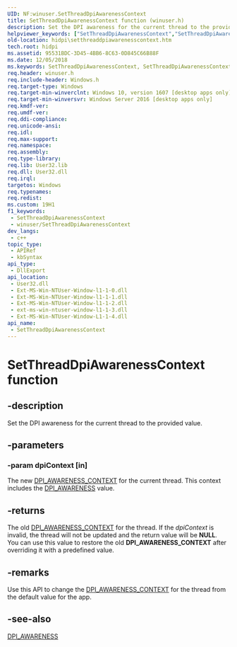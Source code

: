 ```yaml
---
UID: NF:winuser.SetThreadDpiAwarenessContext
title: SetThreadDpiAwarenessContext function (winuser.h)
description: Set the DPI awareness for the current thread to the provided value.
helpviewer_keywords: ["SetThreadDpiAwarenessContext","SetThreadDpiAwarenessContext function [High DPI]","hidpi.setthreaddpiawarenesscontext","winuser/SetThreadDpiAwarenessContext"]
old-location: hidpi\setthreaddpiawarenesscontext.htm
tech.root: hidpi
ms.assetid: 95531BDC-3D45-4BB6-8C63-0D845C66B88F
ms.date: 12/05/2018
ms.keywords: SetThreadDpiAwarenessContext, SetThreadDpiAwarenessContext function [High DPI], hidpi.setthreaddpiawarenesscontext, winuser/SetThreadDpiAwarenessContext
req.header: winuser.h
req.include-header: Windows.h
req.target-type: Windows
req.target-min-winverclnt: Windows 10, version 1607 [desktop apps only]
req.target-min-winversvr: Windows Server 2016 [desktop apps only]
req.kmdf-ver: 
req.umdf-ver: 
req.ddi-compliance: 
req.unicode-ansi: 
req.idl: 
req.max-support: 
req.namespace: 
req.assembly: 
req.type-library: 
req.lib: User32.lib
req.dll: User32.dll
req.irql: 
targetos: Windows
req.typenames: 
req.redist: 
ms.custom: 19H1
f1_keywords:
 - SetThreadDpiAwarenessContext
 - winuser/SetThreadDpiAwarenessContext
dev_langs:
 - c++
topic_type:
 - APIRef
 - kbSyntax
api_type:
 - DllExport
api_location:
 - User32.dll
 - Ext-MS-Win-NTUser-Window-l1-1-0.dll
 - Ext-MS-Win-NTUser-Window-l1-1-1.dll
 - Ext-MS-Win-NTUser-Window-l1-1-2.dll
 - ext-ms-win-ntuser-window-l1-1-3.dll
 - Ext-MS-Win-NTUser-Window-L1-1-4.dll
api_name:
 - SetThreadDpiAwarenessContext
---
```


# SetThreadDpiAwarenessContext function


## -description

Set the DPI awareness for the current thread to the provided value.

## -parameters

### -param dpiContext [in]

The new <a href="/windows/desktop/hidpi/dpi-awareness-context">DPI_AWARENESS_CONTEXT</a> for the current thread. This context includes the <a href="/windows/desktop/api/windef/ne-windef-dpi_awareness">DPI_AWARENESS</a> value.

## -returns

The old <a href="/windows/desktop/hidpi/dpi-awareness-context">DPI_AWARENESS_CONTEXT</a> for the thread. If the <i>dpiContext</i> is invalid, the thread will not be updated and the return value will be <b>NULL</b>. You can use this value to restore the old <b>DPI_AWARENESS_CONTEXT</b> after overriding it with a predefined value.

## -remarks

Use this API to change the <a href="/windows/desktop/hidpi/dpi-awareness-context">DPI_AWARENESS_CONTEXT</a> for the thread from the default value for the app.

## -see-also

<a href="/windows/desktop/api/windef/ne-windef-dpi_awareness">DPI_AWARENESS</a>